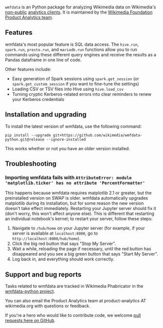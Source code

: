 `wmfdata` is an Python package for analyzing Wikimedia data on Wikimedia's [non-public](https://wikitech.wikimedia.org/wiki/Analytics/Data_access#Production_access) [analytics clients](https://wikitech.wikimedia.org/wiki/Analytics/Systems/Clients). It is maintained by the [Wikimedia Foundation Product Analytics team](https://www.mediawiki.org/wiki/Product_Analytics).

## Features
wmfdata's most popular feature is SQL data access. The `hive.run`, `spark.run`, `presto.run`, and `mariadb.run` functions allow you to run commands using these different query engines and receive the results as a Pandas dataframe in one line of code.

Other features include:
* Easy generation of Spark sessions using `spark.get_session` (or `spark.get_custom_session` if you want to fine-tune the settings)
* Loading CSV or TSV files into Hive using `hive.load_csv`
* Turning cryptic Kerberos-related errors into clear reminders to renew your Kerberos credentials

## Installation and upgrading
To install the latest version of wmfdata, use the following command:
```
pip install --upgrade git+https://github.com/wikimedia/wmfdata-python.git@release --ignore-installed
```

This works whether or not you have an older version installed.

## Troubleshooting
### Importing wmfdata fails with `AttributeError: module 'matplotlib.ticker' has no attribute 'PercentFormatter'`

This happens because wmfdata requires matplotlib 2.1 or greater, but the preinstalled version on SWAP is older. wmfdata automatically upgrades matplotlib during its installation, but for some reason the new version doesn't take effect immediately. Restarting your Jupyter server should fix it (don't worry, this won't affect anyone else). This is different that restarting an individual notebook's kernel; to restart your server, follow these steps:
1. Navigate to `/hub/home` on your Jupyter server (for example, if your server is available at `localhost:8000`, go to `http://localhost:8000/hub/home`).
1. Click the big red button that says "Stop My Server".
1. Wait a while, reloading the page if necessary, until the red button has disappeared and you see a big green button that says "Start My Server".
1. Log back in, and everything should work correctly. 

## Support and bug reports
Tasks related to wmfdata are tracked in Wikimedia Phabricator in the [wmfdata-python project](https://phabricator.wikimedia.org/project/profile/4627/). 

You can also email the Product Analytics team at product-analytics AT wikimedia.org with questions or feedback.

If you're a hero who would like to contribute code, we welcome [pull requests here on GitHub](/pulls).

